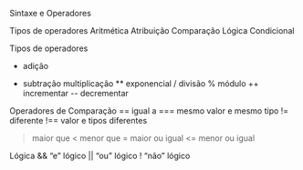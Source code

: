Sintaxe e Operadores

Tipos de operadores
Aritmética
Atribuição
Comparação
Lógica
Condicional

Tipos de operadores
+ adição
- subtração
multiplicação
** exponencial
/ divisão
% módulo
++ incrementar
-- decrementar

Operadores de Comparação
== igual a 
=== mesmo valor e mesmo tipo
!= diferente
!== valor e tipos diferentes
> maior que
< menor que
>= maior ou igual
<= menor ou igual

Lógica
&& “e” lógico
|| “ou” lógico
! “não” lógico
